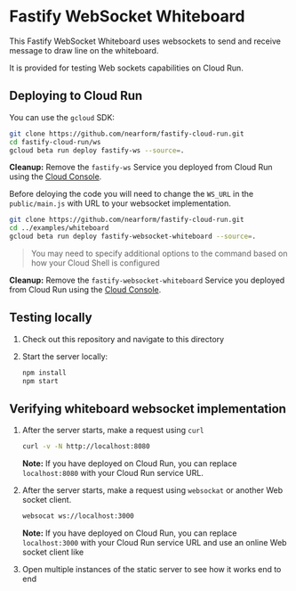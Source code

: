 # Fastify WebSocket Whiteboard

This Fastify WebSocket Whiteboard uses websockets to send and receive message to draw line on the whiteboard.

It is provided for testing Web sockets capabilities on Cloud Run.

## Deploying to Cloud Run

You can use the `gcloud` SDK:

```sh
git clone https://github.com/nearform/fastify-cloud-run.git
cd fastify-cloud-run/ws
gcloud beta run deploy fastify-ws --source=.
```

**Cleanup:** Remove the `fastify-ws` Service you deployed from Cloud Run
using the [Cloud Console](https://console.cloud.google.com/run).

Before deloying the code you will need to change the `WS_URL` in the `public/main.js` with URL to your websocket implementation.

```sh
git clone https://github.com/nearform/fastify-cloud-run.git
cd ../examples/whiteboard
gcloud beta run deploy fastify-websocket-whiteboard --source=.
```

> You may need to specify additional options to the command based on how your Cloud Shell is configured

**Cleanup:** Remove the `fastify-websocket-whiteboard` Service you deployed from Cloud Run
using the [Cloud Console](https://console.cloud.google.com/run).

## Testing locally

1. Check out this repository and navigate to this directory

1. Start the server locally:

   ```sh
   npm install
   npm start
   ```

## Verifying whiteboard websocket implementation

1.  After the server starts, make a request using `curl` 

    ```sh
    curl -v -N http://localhost:8080
    ```

    **Note:** If you have deployed on Cloud Run, you can replace `localhost:8080` with your Cloud Run service URL.

1. After the server starts, make a request using `websockat` or another Web socket client.

   ```sh
   websocat ws://localhost:3000
   ```
    
    **Note:** If you have deployed on Cloud Run, you can replace `localhost:3000` with your Cloud Run service URL and use an online Web socket client like

1. Open multiple instances of the static server to see how it works end to end
